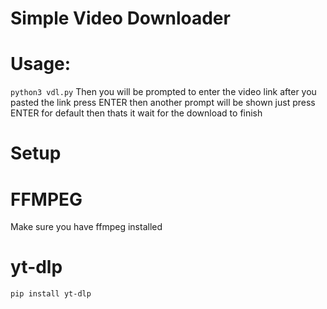 # Simple Video Downloader 

# Usage:
<code>python3 vdl.py</code>
Then you will be prompted to enter the video link
after you pasted the link press ENTER
then another prompt will be shown just press ENTER for default 
then thats it wait for the download to finish


# Setup 
<h1>FFMPEG</h1>
Make sure you have ffmpeg installed 

<h1>yt-dlp</h1>
<code>pip install yt-dlp</code>